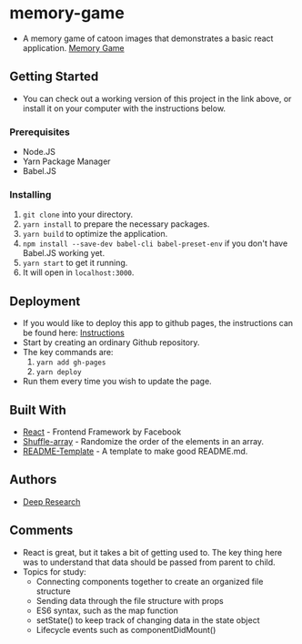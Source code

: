 # memory-game

* A memory game of catoon images that demonstrates a basic react application.
[Memory Game](https://github.com/deep-research/memory-game)

## Getting Started

* You can check out a working version of this project in the link above, or install it on your computer with the instructions below.

### Prerequisites

* Node.JS
* Yarn Package Manager
* Babel.JS

### Installing

1. `git clone` into your directory.
2. `yarn install` to prepare the necessary packages.
3. `yarn build` to optimize the application.
4. `npm install --save-dev babel-cli babel-preset-env` if you don't have Babel.JS working yet.
4. `yarn start` to get it running.
5. It will open in `localhost:3000`.

## Deployment

* If you would like to deploy this app to github pages, the instructions can be found here: [Instructions](https://github.com/facebook/create-react-app/blob/master/packages/react-scripts/template/README.md#github-pages)
* Start by creating an ordinary Github repository.
* The key commands are:
    1. `yarn add gh-pages`
    2. `yarn deploy`
* Run them every time you wish to update the page.

## Built With

* [React](https://reactjs.org/) - Frontend Framework by Facebook
* [Shuffle-array](https://www.npmjs.com/package/shuffle-array) - Randomize the order of the elements in an array.
* [README-Template](https://gist.github.com/PurpleBooth/109311bb0361f32d87a2) - A template to make good README.md.

## Authors

* [Deep Research](https://github.com/deep-research)

## Comments

* React is great, but it takes a bit of getting used to. The key thing here was to understand that data should be passed from parent to child.
* Topics for study:
    * Connecting components together to create an organized file structure
    * Sending data through the file structure with props
    * ES6 syntax, such as the map function
    * setState() to keep track of changing data in the state object
    * Lifecycle events such as componentDidMount()
